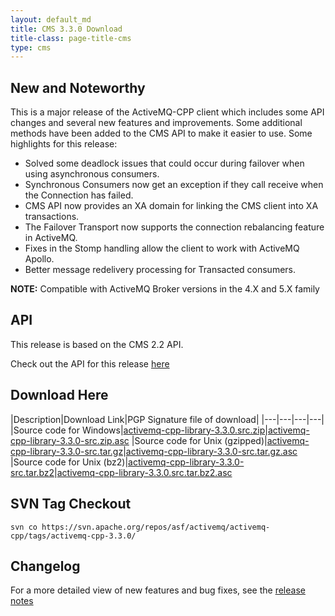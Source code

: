```yaml
---
layout: default_md
title: CMS 3.3.0 Download
title-class: page-title-cms
type: cms
---
```


New and Noteworthy
------------------

This is a major release of the ActiveMQ-CPP client which includes some API changes and several new features and improvements. Some additional methods have been added to the CMS API to make it easier to use. Some highlights for this release:

*   Solved some deadlock issues that could occur during failover when using asynchronous consumers.
*   Synchronous Consumers now get an exception if they call receive when the Connection has failed.
*   CMS API now provides an XA domain for linking the CMS client into XA transactions.
*   The Failover Transport now supports the connection rebalancing feature in ActiveMQ.
*   Fixes in the Stomp handling allow the client to work with ActiveMQ Apollo.
*   Better message redelivery processing for Transacted consumers.

**NOTE:** Compatible with ActiveMQ Broker versions in the 4.X and 5.X family

API
---

This release is based on the CMS 2.2 API.

Check out the API for this release [here](../components/cms/api_docs/activemqcpp-3.3.0/html)

Download Here
-------------

|Description|Download Link|PGP Signature file of download|
|---|---|---|---|
|Source code for Windows|[activemq-cpp-library-3.3.0.src.zip](http://archive.apache.org/dist/activemq/activemq-cpp/source/activemq-cpp-library-3.3.0-src.zip)|[activemq-cpp-library-3.3.0-src.zip.asc](http://archive.apache.org/dist/activemq/activemq-cpp/source/activemq-cpp-library-3.3.0-src.zip.asc)
|Source code for Unix (gzipped)|[activemq-cpp-library-3.3.0-src.tar.gz](http://archive.apache.org/dist/activemq/activemq-cpp/source/activemq-cpp-library-3.3.0-src.tar.gz)|[activemq-cpp-library-3.3.0-src.tar.gz.asc](http://archive.apache.org/dist/activemq/activemq-cpp/source/activemq-cpp-library-3.3.0-src.tar.gz.asc)
|Source code for Unix (bz2)|[activemq-cpp-library-3.3.0-src.tar.bz2](http://archive.apache.org/dist/activemq/activemq-cpp/source/activemq-cpp-library-3.3.0-src.tar.bz2)|[activemq-cpp-library-3.3.0.src.tar.bz2.asc](http://archive.apache.org/dist/activemq/activemq-cpp/source/activemq-cpp-library-3.3.0-src.tar.bz2.asc)

SVN Tag Checkout
----------------
```
svn co https://svn.apache.org/repos/asf/activemq/activemq-cpp/tags/activemq-cpp-3.3.0/
```

Changelog
---------

For a more detailed view of new features and bug fixes, see the [release notes](https://issues.apache.org/jira/secure/ReleaseNote.jspa?projectId=12311207&version=12315668)

